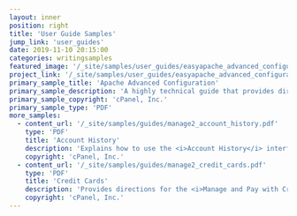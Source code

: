 ```yaml
---
layout: inner
position: right
title: 'User Guide Samples'
jump_link: 'user_guides'
date: 2019-11-10 20:15:00
categories: writingsamples
featured_image: '/_site/samples/user_guides/easyapache_advanced_configuration_small.png'
project_link: '/_site/samples/user_guides/easyapache_advanced_configuration.pdf'
primary_sample_title: 'Apache Advanced Configuration'
primary_sample_description: 'A highly technical guide that provides directions to server administrators to perform advanced configuration of their Apache web server.'
primary_sample_copyright: 'cPanel, Inc.'
primary_sample_type: 'PDF'
more_samples:
  - content_url: '/_site/samples/guides/manage2_account_history.pdf'
    type: 'PDF'
    title: 'Account History'
    description: 'Explains how to use the <i>Account History</i> interface.'
    copyright: 'cPanel, Inc.'
  - content_url: '/_site/samples/guides/manage2_credit_cards.pdf'
    type: 'PDF'
    title: 'Credit Cards'
    description: 'Provides directions for the <i>Manage and Pay with Credit Cards</i> interface.' 
    copyright: 'cPanel, Inc.'
---
```

